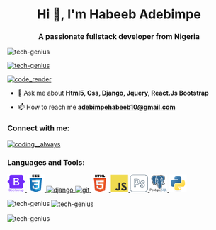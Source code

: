 <h1 align="center">Hi 👋, I'm Habeeb Adebimpe</h1>
<h3 align="center">A passionate fullstack developer from Nigeria</h3>

<p align="left"> <img src="https://komarev.com/ghpvc/?username=tech-genius&label=Profile%20views&color=0e75b6&style=flat" alt="tech-genius" /> </p>

<p align="left"> <a href="https://github.com/ryo-ma/github-profile-trophy"><img src="https://github-profile-trophy.vercel.app/?username=tech-genius" alt="tech-genius" /></a> </p>

<p align="left"> <a href="https://twitter.com/code_render" target="blank"><img src="https://img.shields.io/twitter/follow/code_render?logo=twitter&style=for-the-badge" alt="code_render" /></a> </p>



- 💬 Ask me about **Html5, Css, Django, Jquery, React.Js Bootstrap**

- 📫 How to reach me **adebimpehabeeb10@gmail.com**



<h3 align="left">Connect with me:</h3>
<p align="left">
<a href="https://twitter.com/coding__always" target="blank"><img align="center" src="https://raw.githubusercontent.com/rahuldkjain/github-profile-readme-generator/master/src/images/icons/Social/twitter.svg" alt="coding__always" height="30" width="40" /></a>
</p>

<h3 align="left">Languages and Tools:</h3>
<p align="left"> <a href="https://getbootstrap.com" target="_blank" rel="noreferrer"> <img src="https://raw.githubusercontent.com/devicons/devicon/master/icons/bootstrap/bootstrap-plain-wordmark.svg" alt="bootstrap" width="40" height="40"/> </a> <a href="https://www.w3schools.com/css/" target="_blank" rel="noreferrer"> <img src="https://raw.githubusercontent.com/devicons/devicon/master/icons/css3/css3-original-wordmark.svg" alt="css3" width="40" height="40"/> </a> <a href="https://www.djangoproject.com/" target="_blank" rel="noreferrer"> <img src="https://cdn.worldvectorlogo.com/logos/django.svg" alt="django" width="40" height="40"/> </a> <a href="https://git-scm.com/" target="_blank" rel="noreferrer"> <img src="https://www.vectorlogo.zone/logos/git-scm/git-scm-icon.svg" alt="git" width="40" height="40"/> </a> <a href="https://www.w3.org/html/" target="_blank" rel="noreferrer"> <img src="https://raw.githubusercontent.com/devicons/devicon/master/icons/html5/html5-original-wordmark.svg" alt="html5" width="40" height="40"/> </a> <a href="https://developer.mozilla.org/en-US/docs/Web/JavaScript" target="_blank" rel="noreferrer"> <img src="https://raw.githubusercontent.com/devicons/devicon/master/icons/javascript/javascript-original.svg" alt="javascript" width="40" height="40"/> </a> <a href="https://www.photoshop.com/en" target="_blank" rel="noreferrer"> <img src="https://raw.githubusercontent.com/devicons/devicon/master/icons/photoshop/photoshop-line.svg" alt="photoshop" width="40" height="40"/> </a> <a href="https://www.postgresql.org" target="_blank" rel="noreferrer"> <img src="https://raw.githubusercontent.com/devicons/devicon/master/icons/postgresql/postgresql-original-wordmark.svg" alt="postgresql" width="40" height="40"/> </a> <a href="https://www.python.org" target="_blank" rel="noreferrer"> <img src="https://raw.githubusercontent.com/devicons/devicon/master/icons/python/python-original.svg" alt="python" width="40" height="40"/> </a> </p>

<p><img align="left" src="https://github-readme-stats.vercel.app/api/top-langs?username=tech-genius&show_icons=true&locale=en&layout=compact" alt="tech-genius" /></p>

<p>&nbsp;<img align="center" src="https://github-readme-stats.vercel.app/api?username=tech-genius&show_icons=true&locale=en" alt="tech-genius" /></p>

<p><img align="center" src="https://github-readme-streak-stats.herokuapp.com/?user=tech-genius&" alt="tech-genius" /></p>
